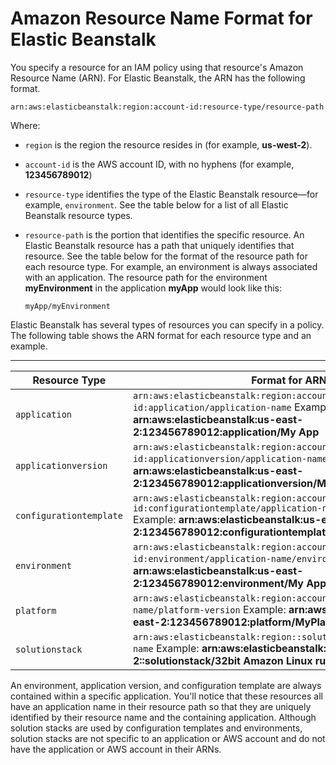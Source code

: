 # Amazon Resource Name Format for Elastic Beanstalk<a name="AWSHowTo.iam.policies.arn"></a>

You specify a resource for an IAM policy using that resource's Amazon Resource Name \(ARN\)\. For Elastic Beanstalk, the ARN has the following format\.

```
arn:aws:elasticbeanstalk:region:account-id:resource-type/resource-path
```

Where:
+ `region` is the region the resource resides in \(for example, **us\-west\-2**\)\.
+ `account-id` is the AWS account ID, with no hyphens \(for example, **123456789012**\)
+ `resource-type` identifies the type of the Elastic Beanstalk resource—for example, `environment`\. See the table below for a list of all Elastic Beanstalk resource types\.
+ `resource-path` is the portion that identifies the specific resource\. An Elastic Beanstalk resource has a path that uniquely identifies that resource\. See the table below for the format of the resource path for each resource type\. For example, an environment is always associated with an application\. The resource path for the environment **myEnvironment** in the application **myApp** would look like this:

  ```
  myApp/myEnvironment
  ```

Elastic Beanstalk has several types of resources you can specify in a policy\. The following table shows the ARN format for each resource type and an example\.


****  

| Resource Type | Format for ARN | 
| --- | --- | 
|  `application`  |  `arn:aws:elasticbeanstalk:region:account-id:application/application-name` Example: **arn:aws:elasticbeanstalk:us\-east\-2:123456789012:application/My App**   | 
|  `applicationversion`  |  `arn:aws:elasticbeanstalk:region:account-id:applicationversion/application-name/version-label` Example: **arn:aws:elasticbeanstalk:us\-east\-2:123456789012:applicationversion/My App/My Version**   | 
|  `configurationtemplate`  |  `arn:aws:elasticbeanstalk:region:account-id:configurationtemplate/application-name/template-name` Example: **arn:aws:elasticbeanstalk:us\-east\-2:123456789012:configurationtemplate/My App/My Template**   | 
|  `environment`  |  `arn:aws:elasticbeanstalk:region:account-id:environment/application-name/environment-name` Example: **arn:aws:elasticbeanstalk:us\-east\-2:123456789012:environment/My App/MyEnvironment**   | 
|  `platform`  |  `arn:aws:elasticbeanstalk:region:account-id:platform/platform-name/platform-version` Example: **arn:aws:elasticbeanstalk:us\-east\-2:123456789012:platform/MyPlatform/1\.0**   | 
|  `solutionstack`  |  `arn:aws:elasticbeanstalk:region::solutionstack/solutionstack-name` Example: **arn:aws:elasticbeanstalk:us\-east\-2::solutionstack/32bit Amazon Linux running Tomcat 7**   | 

An environment, application version, and configuration template are always contained within a specific application\. You'll notice that these resources all have an application name in their resource path so that they are uniquely identified by their resource name and the containing application\. Although solution stacks are used by configuration templates and environments, solution stacks are not specific to an application or AWS account and do not have the application or AWS account in their ARNs\.